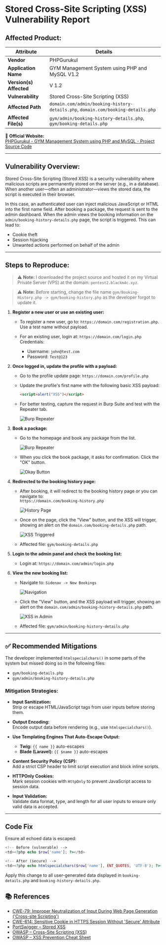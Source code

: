 # Stored Cross-Site Scripting (XSS) Vulnerability Report

## Affected Product:

| **Attribute**           | **Details**                                                                 |
|-------------------------|-----------------------------------------------------------------------------|
| **Vendor**              | PHPGurukul                                                                  |
| **Application Name**    | GYM Management System using PHP and MySQL V1.2                              |
| **Version(s) Affected** | V 1.2                                                                       |
| **Vulnerability**       | Stored Cross-Site Scripting (XSS)                                           |
| **Affected Path**       | `domain.com/admin/booking-history-details.php`, `domain.com/booking-details.php` |
| **Affected File(s)**    | `gym/admin/booking-history-details.php`, `gym/booking-details.php`           |

🔗 **Official Website:**  
[PHPGurukul - GYM Management System using PHP and MySQL - Project Source Code](https://phpgurukul.com/gym-management-system-using-php-and-mysql/)

---

## Vulnerability Overview:

Stored Cross-Site Scripting (Stored XSS) is a security vulnerability where malicious scripts are permanently stored on the server (e.g., in a database). When another user—often an administrator—views the stored data, the script is executed in their browser.

In this case, an authenticated user can inject malicious JavaScript or HTML into the first name field. After booking a package, the request is sent to the admin dashboard. When the admin views the booking information on the `admin/booking-history-details.php` page, the script is triggered. This can lead to:

- Cookie theft  
- Session hijacking  
- Unwanted actions performed on behalf of the admin  

---

## Steps to Reproduce:

> ⚠️ **Note:** I downloaded the project source and hosted it on my Virtual Private Server (VPS) at the domain: `pentest2.blackm4c.xyz`.

> ⚠️ **Note:** Before starting, change the file name `gym/Booking-History.php -> gym/booking-history.php` as the developer forgot to update it.

1. **Register a new user or use an existing user:**

   - To register a new user, go to: `https://domain.com/registration.php`.  
     Use a test name without payload.

   - For an existing user, login at: `https://domain.com/login.php`  
     Credentials:  
     - Username: `john@test.com`  
     - Password: `Test@123`

2. **Once logged in, update the profile with a payload:**

   - Go to the profile update page: `https://domain.com/profile.php`  
   - Update the profile's first name with the following basic XSS payload:

     ```html
     <script>alert("XSS")</script>
     ```

   - For better testing, capture the request in Burp Suite and test with the Repeater tab.

     ![Burp Repeater](./images/burp.png)

3. **Book a package:**

   - Go to the homepage and book any package from the list.

     ![Burp Repeater](./images/book_package.png)

   - When you click the book package, it asks for confirmation. Click the "OK" button.

     ![Okay Button](./images/okay_button.png)

4. **Redirected to the booking history page:**

   - After booking, it will redirect to the booking history page or you can navigate to:  
     `https://domain.com/booking-history.php`

     ![History Page](./images/history.png)

   - Once on the page, click the "View" button, and the XSS will trigger, showing an alert on the `domain.com/booking-details.php` path.

     ![XSS Triggered](./images/xss1.png)

   - Affected file: `gym/booking-details.php`

5. **Login to the admin panel and check the booking list:**

   - Login at: `https://domain.com/admin/login.php`

6. **View the new booking list:**

   - Navigate to: `Sidenav -> New Bookings`

     ![Navigation](./images/nav.png)

   - Click the "View" button, and the XSS payload will trigger, showing an alert on the `domain.com/admin/booking-history-details.php` path.

     ![XSS in Admin](./images/xss2.png)

   - Affected file: `gym/admin/booking-history-details.php`

---

## ✅ Recommended Mitigations

The developer implemented `htmlspecialchars()` in some parts of the system but missed doing so in the following files:  
- `gym/booking-details.php`
- `gym/admin/booking-history-details.php`

### **Mitigation Strategies:**

- **Input Sanitization:**  
  Strip or escape HTML/JavaScript tags from user inputs before storing them.

- **Output Encoding:**  
  Encode output data before rendering (e.g., use `htmlspecialchars()`).

- **Use Templating Engines That Auto-Escape Output:**  
  - **Twig:** `{{ name }}` auto-escapes
  - **Blade (Laravel):** `{{ $name }}` auto-escapes

- **Content Security Policy (CSP):**  
  Add a strict CSP header to limit script execution and block inline scripts.

- **HTTPOnly Cookies:**  
  Mark session cookies with `HttpOnly` to prevent JavaScript access to session data.

- **Input Validation:**  
  Validate data format, type, and length for all user inputs to ensure only valid data is accepted.

---

## Code Fix

Ensure all echoed data is escaped:

```php
<!-- Before (vulnerable) -->
<td><?php echo $row['name']; ?></td>

<!-- After (secure) -->
<td><?php echo htmlspecialchars($row['name'], ENT_QUOTES, 'UTF-8'); ?></td>
```
Apply this change to all user-generated data displayed in `booking-details.php` and `booking-history-details.php`.

## 📚 References

- [CWE-79: Improper Neutralization of Input During Web Page Generation ('Cross-site Scripting')](https://cwe.mitre.org/data/definitions/79.html)
- [CWE-614: Sensitive Cookie in HTTPS Session Without 'Secure' Attribute](https://cwe.mitre.org/data/definitions/614.html)
- [PortSwigger – Stored XSS](https://portswigger.net/web-security/cross-site-scripting/stored)  
- [OWASP – Cross-Site Scripting (XSS)](https://owasp.org/www-community/attacks/xss/)  
- [OWASP – XSS Prevention Cheat Sheet](https://cheatsheetseries.owasp.org/cheatsheets/Cross_Site_Scripting_Prevention_Cheat_Sheet.html)